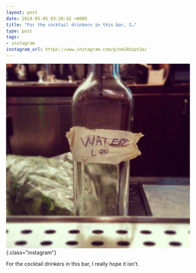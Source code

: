 ```yaml
---
layout: post
date: 2014-05-05 03:28:42 +0000
title: "For the cocktail drinkers in this bar, I…"
type: post
tags:
- instagram
instagram_url: https://www.instagram.com/p/nmZ4dzpt2e/
---
```


![Instagram - nmZ4dzpt2e](/assets/nmZ4dzpt2e.jpg){:class="instagram"}

For the cocktail drinkers in this bar, I really hope it isn't.
